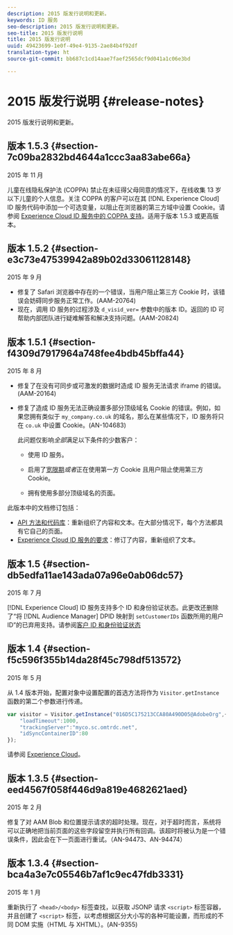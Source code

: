 ```yaml
---
description: 2015 版发行说明和更新。
keywords: ID 服务
seo-description: 2015 版发行说明和更新。
seo-title: 2015 版发行说明
title: 2015 版发行说明
uuid: 49423699-1e0f-49e4-9135-2ae84b4f92df
translation-type: ht
source-git-commit: bb687c1cd14aae7faef2565dcf9d041a1c06e3bd

---
```



# 2015 版发行说明 {#release-notes}

2015 版发行说明和更新。

## 版本 1.5.3 {#section-7c09ba2832bd4644a1ccc3aa83abe66a}

2015 年 11 月

儿童在线隐私保护法 (COPPA) 禁止在未征得父母同意的情况下，在线收集 13 岁以下儿童的个人信息。关注 COPPA 的客户可以在其 [!DNL Experience Cloud] ID 服务代码中添加一个可选变量，以阻止在浏览器的第三方域中设置 Cookie。请参阅 [Experience Cloud ID 服务中的 COPPA 支持](../mcvid-reference/mcvid-coppa.md#concept-d7ddf81bebd74f129661fcec1ca19413)。适用于版本 1.5.3 或更高版本。

## 版本 1.5.2 {#section-e3c73e47539942a89b02d33061128148}

2015 年 9 月

* 修复了 Safari 浏览器中存在的一个错误，当用户阻止第三方 Cookie 时，该错误会妨碍同步服务正常工作。(AAM-20764)
* 现在，调用 ID 服务的过程涉及 `d_visid_ver=` 参数中的版本 ID。返回的 ID 可帮助内部团队进行疑难解答和解决支持问题。(AAM-20824)

## 版本 1.5.1 {#section-f4309d7917964a748fee4bdb45bffa44}

2015 年 8 月

* 修复了在没有可同步或可激发的数据时造成 ID 服务无法请求 iframe 的错误。(AAM-20164)
* 修复了造成 ID 服务无法正确设置多部分顶级域名 Cookie 的错误。例如，如果您拥有类似于 `my_company.co.uk` 的域名，那么在某些情况下，ID 服务将只在 `co.uk` 中设置 Cookie。(AN-104683)

   此问题仅影响*全部*满足以下条件的少数客户：

   * 使用 ID 服务。
   * 启用了[宽限期](../mcvid-reference/mcvid-analytics-reference/mcvid-grace-period.md)*或者*正在使用第一方 Cookie 且用户阻止使用第三方 Cookie。

   * 拥有使用多部分顶级域名的页面。

此版本中的文档修订包括：

* [API 方法和代码库](../mcvid-library/mcvid-library.md#concept-ff27497375644a898d47984aefb21c97)：重新组织了内容和文本。在大部分情况下，每个方法都具有它自己的页面。
* [Experience Cloud ID 服务的要求](../mcvid-reference/mcvid-requirements.md)：修订了内容，重新组织了文本。

## 版本 1.5 {#section-db5edfa11ae143ada07a96e0ab06dc57}

2015 年 7 月

[!DNL Experience Cloud] ID 服务支持多个 ID 和身份验证状态。此更改还删除了“将 [!DNL Audience Manager] DPID 映射到 `setCustomerIDs` 函数所用的用户 ID”的已弃用支持。请参阅[客户 ID 和身份验证状态](../mcvid-reference/mcvid-authenticated-state.md)

## 版本 1.4 {#section-f5c596f355b14da28f45c798df513572}

2015 年 5 月

从 1.4 版本开始，配置对象中设置配置的首选方法将作为 `Visitor.getInstance` 函数的第二个参数进行传递。

```js
var visitor = Visitor.getInstance("016D5C175213CCA80A490D05@AdobeOrg",{ 
    "loadTimeout":1000, 
    "trackingServer":"myco.sc.omtrdc.net", 
    "idSyncContainerID":80 
});
```

请参阅 [Experience Cloud](../mcvid-implementation-guides/mcvid-setup-analytics.md#concept-9ebbea85cb844a15b557be572cd142fd)。

## 版本 1.3.5 {#section-eed4567f058f446d9a819e4682621aed}

2015 年 2 月

修复了对 AAM Blob 和位置提示请求的超时处理。现在，对于超时而言，系统将可以正确地把当前页面的这些字段留空并执行所有回调。该超时将被认为是一个错误条件，因此会在下一页面进行重试。（AN-94473、AN-94474）

## 版本 1.3.4 {#section-bca4a3e7c05546b7af1c9ec47fdb3331}

2015 年 1 月

重新执行了 `<head>/<body>` 标签查找，以获取 JSONP 请求 `<script>` 标签容器，并且创建了 `<script>` 标签，以考虑根据区分大小写的各种可能设置，而形成的不同 DOM 实施（HTML 与 XHTML）。(AN-9355)
